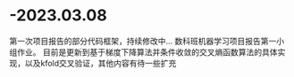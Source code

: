 # -2023.03.08
第一次项目报告的部分代码框架，持续修改中...
数科班机器学习项目报告第一小组作业。
目前是更新到基于梯度下降算法并条件收敛的交叉熵函数算法的具体实现，以及kfold交叉验证，其他内容有待一些扩充
